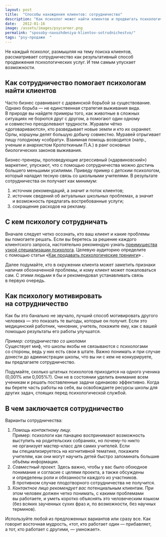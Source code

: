 ```yaml
---
layout: post
title:  "Способы нахождения клиентов: сотрудничество"
description: "Как психолог может найти клиентов и продвигать психологические услуги с помощью сотрудничества"
date:   2012-01-16			 
image: /assets/images/psycareer.png
permalink: "sposoby-naxozhdeniya-klientov-sotrudnichestvo/"
tags: "psy-продажи	"
---
```


<p>Не&nbsp;каждый психолог, размышляя на&nbsp;тему поиска клиентов, рассматривает сотрудничество как результативный способ продвижения психологических услуг. И&nbsp;тем самым упускает возможности.</p>
<h2>Как сотрудничество помогает психологам найти клиентов</h2>
<p>Часто бизнес сравнивают с&nbsp;дарвинской борьбой за&nbsp;существование. Однако борьба&nbsp;— не&nbsp;единственная стратегия выживания вида. В&nbsp;природе вы&nbsp;найдете примеры того, как животные в&nbsp;сложных ситуациях не&nbsp;борются друг с&nbsp;другом, а&nbsp;помогают один одному и&nbsp;совместно преодолевают трудности. Журавли чётко «договариваются», кто разведывает новые земли и&nbsp;кто их&nbsp;охраняет. Орлы, коршуны делят большую добычу совместно. Муравей отрыгивает пищу голодному «собрату». Взаимная помощь возводится (напр., ученым и&nbsp;анархистом Кропоткиным П.А.) в&nbsp;ранг основных биологических законов выживания.</p>
<p>Бизнес-тренеры, проповедующие агрессивный («дарвиновский») маркетинг, упускают, что с&nbsp;помощью сотрудничества можно достичь большего меньшими усилиями. Приведу пример с&nbsp;детским психологом, который наладил тесную связь со&nbsp;школьными учителями. В&nbsp;результате сотрудничества он&nbsp;получает как минимум:</p>
<ol> 
	<li>источник рекомендаций, а&nbsp;значит и&nbsp;поток клиентов;</li>
	<li>источник сведений об&nbsp;актуальных школьных проблемах, а&nbsp;значит и&nbsp;возможность предлагать востребованные услуги;</li>
	<li>сокращение расходов на&nbsp;рекламу.</li>
 </ol>
<h2>С&nbsp;кем психологу сотрудничать</h2>
<p>Вначале следует четко осознать, кто ваш клиент и&nbsp;какие проблемы вы&nbsp;помогаете решать. Если вы&nbsp;беретесь за&nbsp;решение каждого клиентского запроса, настоятельно рекомендую узнать <a href="http://www.psycareer.ru/uzkaya-specializaciya/" title="Как психологу помогает узкая специализация">преимущества узкой специализации психолога</a>. Целевую аудиторию определите с&nbsp;помощью статьи «<a href="http://www.psycareer.ru/kak-prodavat-treningi/" title="Как продавать психологические тренинги">Как продавать психологические тренинги</a>» .</p>
<p>Далее подумайте, кто в&nbsp;окружении клиента может заметить признаки наличия обозначенной проблемы, и&nbsp;кому клиент может пожаловаться сам. С&nbsp;этими людьми я&nbsp;бы и&nbsp;рекомендовал устанавливать связь в&nbsp;первую очередь.</p>
<h2>Как психологу мотивировать на&nbsp;сотрудничество</h2>
<p>Как&nbsp;бы это банально не&nbsp;звучало, лучший способ мотивировать другого человека&nbsp;— это показать те&nbsp;выгоды, которые он&nbsp;получит. Если это медицинский работник, чиновник, учитель, покажите ему, как с&nbsp;вашей помощью результаты его работы улучшатся.</p>
<p><em>Пример: сотрудничество со&nbsp;школами</em><br/>
 Существует миф, что школы якобы не&nbsp;связываются с&nbsp;психологами со&nbsp;стороны, ведь у&nbsp;них есть свои в&nbsp;штате. Важно понимать и&nbsp;при случае донести до&nbsp;администрации школы, что вы&nbsp;ни&nbsp;с&nbsp;кем не&nbsp;конкурируете, вы&nbsp;предлагаете сотрудничество. </p><p>Подумайте, сколько штатных психологов приходится на&nbsp;одного ученика (0,001% или 0,005%?). Они не&nbsp;в&nbsp;состоянии уделить внимание всем ученикам и&nbsp;решать поставленные задачи одинаково эффективно. Когда вы берете часть работы на&nbsp;себя, вы&nbsp;освобождаете ресурсы школы для других задач, стоящих перед психологической службой. 
</p>
<h2>В&nbsp;чем заключается сотрудничество</h2>
<p>Варианты сотрудничества:</p>
<ol> 
	<li><em>Помощь контактному лицу.</em><br/>
 Пример: психологи как панацею воспринимают возможность выступить на&nbsp;родительских собраниях, но&nbsp;почему-то никто не&nbsp;организует мастер-класс для самих учителей. Если вы&nbsp;специализируетесь на&nbsp;когнитивной тематике, покажите учителям, как они могут научить детей быстро запоминать большие объёмы информации. 
	</li>
	<li><em>Совместный проект.</em> Здесь важно, чтобы у&nbsp;вас было обоюдное понимание и&nbsp;согласие с&nbsp;целями проекта, а&nbsp;также обсуждены и&nbsp;определены роли и&nbsp;обязанности каждого из&nbsp;участников. В&nbsp;противном случае плодотворного сотрудничества не&nbsp;получится.</li>
	<li><em>Контактное лицо рекомендует вас</em> потенциальным клиентам. При этом человек должен четко понимать, с&nbsp;какими проблемами вы&nbsp;работаете, и&nbsp;уметь коротко объяснять это человеческим языком (без всяких заученных сухих фраз&nbsp;и, по&nbsp;возможности, без научных терминов).</li>
 </ol>
 <p>Используйте любой из&nbsp;предложенных вариантов или сразу все. Как говорит восточная мудрость, «тот, кто работает один&nbsp;— прибавляет, а&nbsp;тот, кто работает с&nbsp;другими,&nbsp;— умножает».</p>